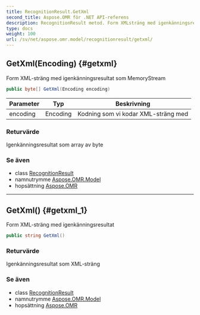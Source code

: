 ```yaml
---
title: RecognitionResult.GetXml
second_title: Aspose.OMR för .NET API-referens
description: RecognitionResult metod. Form XMLsträng med igenkänningsresultat som MemoryStream
type: docs
weight: 100
url: /sv/net/aspose.omr.model/recognitionresult/getxml/
---
```

## GetXml(Encoding) {#getxml}

Form XML-sträng med igenkänningsresultat som MemoryStream

```csharp
public byte[] GetXml(Encoding encoding)
```

| Parameter | Typ | Beskrivning |
| --- | --- | --- |
| encoding | Encoding | Kodning som vi kodar XML-sträng med |

### Returvärde

Igenkänningsresultat som array av byte

### Se även

* class [RecognitionResult](../)
* namnutrymme [Aspose.OMR.Model](../../recognitionresult/)
* hopsättning [Aspose.OMR](../../../)

---

## GetXml() {#getxml_1}

Form XML-sträng med igenkänningsresultat

```csharp
public string GetXml()
```

### Returvärde

Igenkänningsresultat som XML-sträng

### Se även

* class [RecognitionResult](../)
* namnutrymme [Aspose.OMR.Model](../../recognitionresult/)
* hopsättning [Aspose.OMR](../../../)


